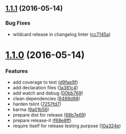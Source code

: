 <a name="1.1.1"></a>
## [1.1.1](https://github.com/romainPrignon/starter-package-ts/compare/1.1.0...v1.1.1) (2016-05-14)


### Bug Fixes

* wildcard release in changelog linter ([cc7145a](https://github.com/romainPrignon/starter-package-ts/commit/cc7145a))



<a name="1.1.0"></a>
# [1.1.0](https://github.com/romainPrignon/starter-package-ts/compare/9a01b56...1.1.0) (2016-05-14)


### Features

* add coverage to test ([d9fae9f](https://github.com/romainPrignon/starter-package-ts/commit/d9fae9f))
* add declaration files ([1a381c4](https://github.com/romainPrignon/starter-package-ts/commit/1a381c4))
* add watch and debug ([00bb769](https://github.com/romainPrignon/starter-package-ts/commit/00bb769))
* clean dependencies ([8488d88](https://github.com/romainPrignon/starter-package-ts/commit/8488d88))
* harden tslint ([7257fd7](https://github.com/romainPrignon/starter-package-ts/commit/7257fd7))
* karma ([9a01b56](https://github.com/romainPrignon/starter-package-ts/commit/9a01b56))
* prepare dist for release ([68b7e69](https://github.com/romainPrignon/starter-package-ts/commit/68b7e69))
* prepare release-it ([f68e8ff](https://github.com/romainPrignon/starter-package-ts/commit/f68e8ff))
* require itself for release testing purpose ([10a324e](https://github.com/romainPrignon/starter-package-ts/commit/10a324e))



